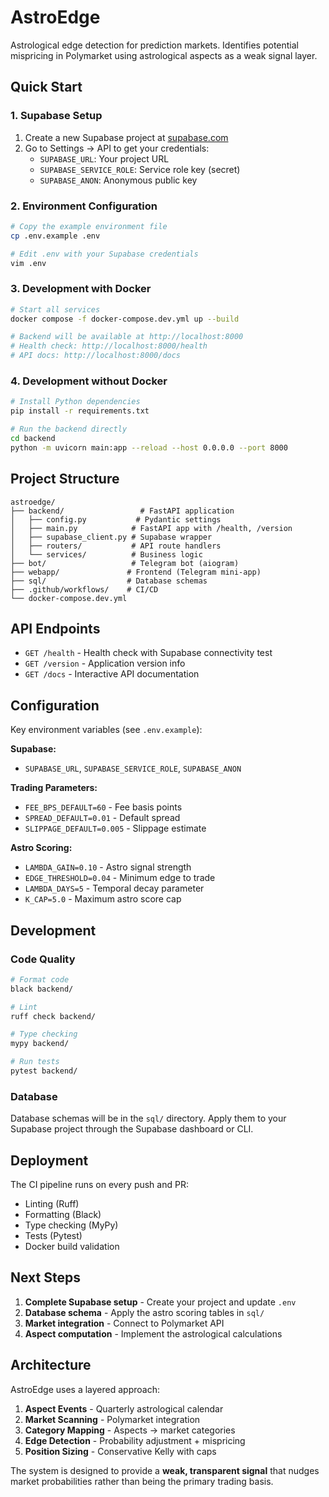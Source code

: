 # AstroEdge

Astrological edge detection for prediction markets. Identifies potential mispricing in Polymarket using astrological aspects as a weak signal layer.

## Quick Start

### 1. Supabase Setup

1. Create a new Supabase project at [supabase.com](https://supabase.com)
2. Go to Settings → API to get your credentials:
   - `SUPABASE_URL`: Your project URL
   - `SUPABASE_SERVICE_ROLE`: Service role key (secret)  
   - `SUPABASE_ANON`: Anonymous public key

### 2. Environment Configuration

```bash
# Copy the example environment file
cp .env.example .env

# Edit .env with your Supabase credentials
vim .env
```

### 3. Development with Docker

```bash
# Start all services
docker compose -f docker-compose.dev.yml up --build

# Backend will be available at http://localhost:8000
# Health check: http://localhost:8000/health
# API docs: http://localhost:8000/docs
```

### 4. Development without Docker

```bash
# Install Python dependencies
pip install -r requirements.txt

# Run the backend directly
cd backend
python -m uvicorn main:app --reload --host 0.0.0.0 --port 8000
```

## Project Structure

```
astroedge/
├── backend/                 # FastAPI application
│   ├── config.py           # Pydantic settings
│   ├── main.py            # FastAPI app with /health, /version
│   ├── supabase_client.py # Supabase wrapper
│   ├── routers/           # API route handlers
│   └── services/          # Business logic
├── bot/                   # Telegram bot (aiogram)
├── webapp/               # Frontend (Telegram mini-app)
├── sql/                  # Database schemas
├── .github/workflows/    # CI/CD
└── docker-compose.dev.yml
```

## API Endpoints

- `GET /health` - Health check with Supabase connectivity test
- `GET /version` - Application version info
- `GET /docs` - Interactive API documentation

## Configuration

Key environment variables (see `.env.example`):

**Supabase:**
- `SUPABASE_URL`, `SUPABASE_SERVICE_ROLE`, `SUPABASE_ANON`

**Trading Parameters:**
- `FEE_BPS_DEFAULT=60` - Fee basis points
- `SPREAD_DEFAULT=0.01` - Default spread
- `SLIPPAGE_DEFAULT=0.005` - Slippage estimate

**Astro Scoring:**
- `LAMBDA_GAIN=0.10` - Astro signal strength
- `EDGE_THRESHOLD=0.04` - Minimum edge to trade
- `LAMBDA_DAYS=5` - Temporal decay parameter
- `K_CAP=5.0` - Maximum astro score cap

## Development

### Code Quality

```bash
# Format code
black backend/

# Lint
ruff check backend/

# Type checking
mypy backend/

# Run tests
pytest backend/
```

### Database

Database schemas will be in the `sql/` directory. Apply them to your Supabase project through the Supabase dashboard or CLI.

## Deployment

The CI pipeline runs on every push and PR:
- Linting (Ruff)
- Formatting (Black)  
- Type checking (MyPy)
- Tests (Pytest)
- Docker build validation

## Next Steps

1. **Complete Supabase setup** - Create your project and update `.env`
2. **Database schema** - Apply the astro scoring tables in `sql/`
3. **Market integration** - Connect to Polymarket API
4. **Aspect computation** - Implement the astrological calculations

## Architecture

AstroEdge uses a layered approach:
1. **Aspect Events** - Quarterly astrological calendar
2. **Market Scanning** - Polymarket integration  
3. **Category Mapping** - Aspects → market categories
4. **Edge Detection** - Probability adjustment + mispricing
5. **Position Sizing** - Conservative Kelly with caps

The system is designed to provide a **weak, transparent signal** that nudges market probabilities rather than being the primary trading basis.